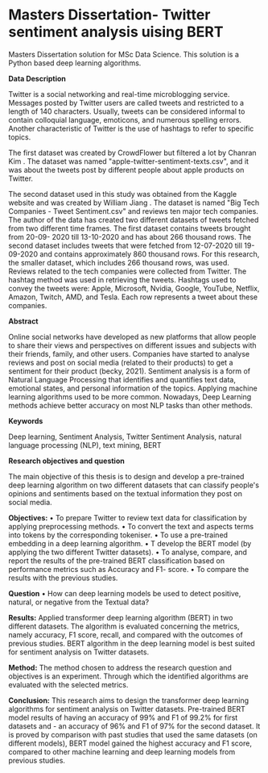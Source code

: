 # Masters Dissertation- Twitter sentiment analysis uising BERT

Masters Dissertation solution for MSc Data Science. This solution is a Python based deep learning algorithms.


**Data Description**

Twitter is a social networking and real-time microblogging service. Messages posted by Twitter users are called tweets and restricted to a length of 140 characters. Usually, tweets can be considered informal to contain colloquial language, emoticons, and numerous spelling errors. Another characteristic of Twitter is the use of hashtags to refer to specific topics.

The first dataset was created by CrowdFlower  but filtered a lot by Chanran Kim . The dataset was named "apple-twitter-sentiment-texts.csv", and it was about the tweets post by different people about apple products on Twitter. 

The second dataset used in this study was obtained from the Kaggle website and was created by William Jiang .  The dataset is named "Big Tech Companies - Tweet Sentiment.csv" and reviews ten major tech companies. The author of the data has created two different datasets of tweets fetched from two different time frames. The first dataset contains tweets brought from 20-09- 2020 till 13-10-2020 and has about 266 thousand rows. The second dataset includes tweets that were fetched from 12-07-2020 till 19-09-2020 and contains approximately 860 thousand rows. For this research, the smaller dataset, which includes 266 thousand rows, was used.  
Reviews related to the tech companies were collected from Twitter. The hashtag method was used in retrieving the tweets. Hashtags used to convey the tweets were:  Apple, Microsoft, Nvidia, Google, YouTube, Netflix, Amazon, Twitch, AMD, and Tesla. Each row represents a tweet about these companies.




**Abstract** 

Online social networks have developed as new platforms that allow people to share their views and perspectives on different issues and subjects with their friends, family, and other users. Companies have started to analyse reviews and post on social media (related to their products) to get a sentiment for their product (becky, 2021).
Sentiment analysis is a form of Natural Language Processing that identifies and quantifies text data, emotional states, and personal information of the topics. Applying machine learning algorithms used to be more common. Nowadays, Deep Learning methods achieve better accuracy on most NLP tasks than other methods. 

**Keywords**

Deep learning, Sentiment Analysis, Twitter Sentiment Analysis, natural language processing (NLP), text mining, BERT

**Research objectives and question** 

The main objective of this thesis is to design and develop a pre-trained deep learning algorithm on two different datasets that can classify people's opinions and sentiments based on the textual information they post on social media.

**Objectives:** 
• To prepare Twitter to review text data for classification by applying preprocessing methods. 
• To convert the text and aspects terms into tokens by the corresponding tokeniser.
• To use a pre-trained embedding in a deep learning algorithm.
• T develop the BERT model (by applying the two different Twitter datasets).
• To analyse, compare, and report the results of the pre-trained BERT classification based on performance metrics such as Accuracy and F1- score.
• To compare the results with the previous studies.

**Question** 
• How can deep learning models be used to detect positive, natural, or negative from the Textual data?

**Results:**  Applied transformer deep learning algorithm (BERT) in two different datasets. The algorithm is evaluated concerning the metrics, namely accuracy, F1 score, recall, and compared with the outcomes of previous studies. BERT algorithm in the deep learning model is best suited for sentiment analysis on Twitter datasets.

**Method:**  The method chosen to address the research question and objectives is an experiment. Through which the identified algorithms are evaluated with the selected metrics. 

**Conclusion:**  This research aims to design the transformer deep learning algorithms for sentiment analysis on Twitter datasets. Pre-trained BERT model results of having an accuracy of 99% and F1 of 99.2% for first datasets and - an accuracy of 96% and F1 of 97% for the second dataset. It is proved by comparison with past studies that used the same datasets (on different models), BERT model gained the highest accuracy and F1 score, compared to other machine learning and deep learning models from previous studies.



